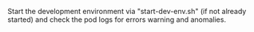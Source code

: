 Start the development environment via "start-dev-env.sh" (if not already started) and check the pod logs for errors warning and anomalies.
